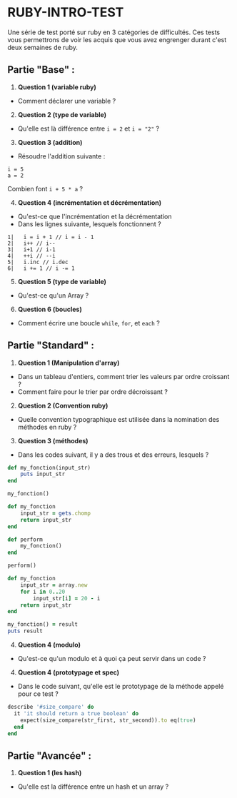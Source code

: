 
# RUBY-INTRO-TEST

Une série de test porté sur ruby en 3 catégories de difficultés. Ces tests vous permettrons de voir les acquis que vous avez engrenger durant c'est deux semaines de ruby.
## Partie "Base" :

1. **Question 1 (variable ruby)**
- Comment déclarer une variable ?

2. **Question 2 (type de variable)**
- Qu'elle est là différence entre `i = 2` et `i = "2"` ?

3. **Question 3 (addition)**
- Résoudre l'addition suivante :
```
i = 5
a = 2
```
Combien font `i + 5 * a` ?

4. **Question 4 (incrémentation et décrémentation)**
- Qu'est-ce que l'incrémentation et la décrémentation
- Dans les lignes suivante, lesquels fonctionnent ?
```
1|   i = i + 1 // i = i - 1
2|   i++ // i--
3|   i+1 // i-1
4|   ++i // --i
5|   i.inc // i.dec
6|   i += 1 // i -= 1

```

5. **Question 5 (type de variable)**
- Qu'est-ce qu'un Array ?

6. **Question 6 (boucles)**
- Comment écrire une boucle `while`, `for`, et `each` ?

## Partie "Standard" :

1. **Question 1 (Manipulation d'array)**
- Dans un tableau d'entiers, comment trier les valeurs par ordre croissant ?
- Comment faire pour le trier par ordre décroissant ?

2. **Question 2 (Convention ruby)**
- Quelle convention typographique est utilisée dans la nomination des méthodes en ruby ?

3. **Question 3 (méthodes)**
- Dans les codes suivant, il y a des trous et des erreurs, lesquels ?
```ruby
def my_fonction(input_str)
    puts input_str
end

my_fonction()
```

```ruby
def my_fonction
    input_str = gets.chomp
    return input_str
end

def perform
    my_fonction()
end

perform()
```

```ruby
def my_fonction
    input_str = array.new
    for i in 0..20
        input_str[i] = 20 - i
    return input_str
end

my_fonction() = result
puts result
```

4. **Question 4 (modulo)**
- Qu'est-ce qu'un modulo et à quoi ça peut servir dans un code ?

4. **Question 4 (prototypage et spec)**
- Dans le code suivant, qu'elle est le prototypage de la méthode appelé pour ce test ?

```ruby
describe '#size_compare' do
  it 'it should return a true boolean' do
    expect(size_compare(str_first, str_second)).to eq(true)
  end
end
```

## Partie "Avancée" :

1. **Question 1 (les hash)**
- Qu'elle est la différence entre un hash et un array ?
